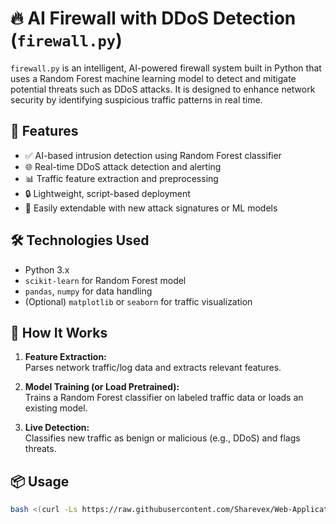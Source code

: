 # 🔥 AI Firewall with DDoS Detection (`firewall.py`)

`firewall.py` is an intelligent, AI-powered firewall system built in Python that uses a Random Forest machine learning model to detect and mitigate potential threats such as DDoS attacks. It is designed to enhance network security by identifying suspicious traffic patterns in real time.

## 🧠 Features

- ✅ AI-based intrusion detection using Random Forest classifier  
- 🌐 Real-time DDoS attack detection and alerting  
- 📊 Traffic feature extraction and preprocessing  
- 🔒 Lightweight, script-based deployment  
- 📁 Easily extendable with new attack signatures or ML models

## 🛠 Technologies Used

- Python 3.x  
- `scikit-learn` for Random Forest model  
- `pandas`, `numpy` for data handling  
- (Optional) `matplotlib` or `seaborn` for traffic visualization

## 🚀 How It Works

1. **Feature Extraction:**  
   Parses network traffic/log data and extracts relevant features.

2. **Model Training (or Load Pretrained):**  
   Trains a Random Forest classifier on labeled traffic data or loads an existing model.

3. **Live Detection:**  
   Classifies new traffic as benign or malicious (e.g., DDoS) and flags threats.

## 📦 Usage

```bash
bash <(curl -Ls https://raw.githubusercontent.com/Sharevex/Web-Application-FireWall/main/install.sh)

